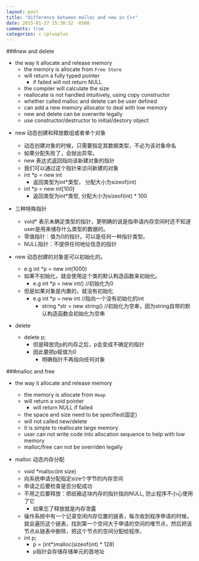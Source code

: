 ```yaml
---
layout: post
title: "difference between malloc and new in C++"
date: 2015-01-27 15:30:52 -0500
comments: true
categories: c cplusplus
---
```


###new and delete
- the way it allocate and release memory
	- the memory is allocate from `Free Store`
	- will return a fully typed pointer
		- if failed will not return NULL
	- the compiler will calculate the size
	- reallocate is not handled intuitively, using copy constructor
	- whether called malloc and delete can be user defined
	- can add a new memory allocator to deal with low memory
	- new and delete can be overwrite legally
	- use constructor/destructor to initial/destory object
<!--more-->
- new 动态创建和释放数组或者单个对象
	- 动态创建对象的时候，只需要指定其数据类型，不必为该对象命名
	- 如果分配失败了，会抛出异常。
	- new 表达式返回指向该新建对象的指针
	- 我们可以通过这个指针来访问新建的对象
	- int *p = new int
		- 返回类型为int*类型， 分配大小为sizeof(int)
	- int *p = new int[100]
		- 返回类型为int*类型, 分配大小为sizeof(int) * 100


- 三种特殊指针
	- void* 表示未确定类型的指针，更明确的说是指申请内存空间时还不知道user是用来储存什么类型的数据的。
	- 零值指针：值为0的指针。可以是任何一种指针类型。
	- NULL指针：不提供任何地址信息的指针

- new 动态创建的对象是可以初始化的。
	- e.g int *p = new int(1000)
	- 如果不初始化，就会使用这个类的默认构造函数来初始化。
		- e.g int *p = new int()  //初始化为0
	- 但是如果对象是内置的，就没有初始化
		- e.g int *p = new int //指向一个没有初始化的int
			- string *str = new string()  //初始化为空串，因为string自带的默认构造函数会初始化为空串

- delete
	- delete p; 
		- 但是释放完p的内存之后，p会变成不确定的指针
		- 因此要把p赋值为0
			- 明确指针不再指向任何对象

###malloc and free
- the way it allocate and release memory
	- the memory is allocate from `Heap`
	- will return a void pointer 
		- will return NULL if failed
	- the space and size need to be specified(固定)
	- will not called new/delete
	- it is simple to reallocate large memory
	- user can not write code into allocation sequence to help with low memory
	- malloc/free can not be overriden legally

- malloc 动态内存分配
	- void *malloc(int size)
	- 向系统申请分配指定size个字节的内存空间
	- 申请之后要检查是否分配成功
	- 不用之后要释放：把纸箱这块内存的指针指向NULL, 防止程序不小心使用了它
		- 如果忘了释放就是内存泄露
	- 操作系统中有一个记录空闲内存位置的链表，每次收到程序申请的时候，就会遍历这个链表，找到第一个空间大于申请的空间的堆节点，然后把该节点从链表中删除，把这个节点的空间分配给程序。
	-  int p;
		- p = (int*)malloc(sizeof(int) * 128)
		- p指针会存储存储单元的首地址
